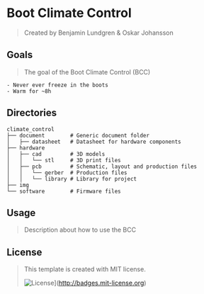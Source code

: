 # Boot Climate Control
> Created by Benjamin Lundgren & Oskar Johansson

## Goals 
> The goal of the Boot Climate Control (BCC)
```
- Never ever freeze in the boots
- Warm for ~8h
```

## Directories 
```
climate_control
├── document        # Generic document folder
│   ├── datasheet   # Datasheet for hardware components  
├── hardware        
│   ├── cad         # 3D models
│   │   └── stl     # 3D print files
│   ├── pcb         # Schematic, layout and production files
│   │   └── gerber  # Production files
│   │   └── library # Library for project
├── img             
└── software        # Firmware files
```



## Usage
> Description about how to use the BCC 



## License
> This template is created with MIT license.
>
> ![License](http://img.shields.io/:license-mit-blue.svg?style=flat-square)](http://badges.mit-license.org)
